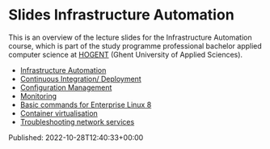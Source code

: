 # Slides Infrastructure Automation

This is an overview of the lecture slides for the Infrastructure Automation course, which is part of the study programme professional bachelor applied computer science at [HOGENT](https://www.hogent.be/) (Ghent University of Applied Sciences).

- [Infrastructure Automation](00-infra-intro.html)
- [Continuous Integration/ Deployment](01-ci-cd-jenkins.html)
- [Configuration Management](02-config-mgmt.html)
- [Monitoring](03-monitoring.html)
- [Basic commands for Enterprise Linux 8](91-basic-commands-el8.html)
- [Container virtualisation](92-containers.html)
- [Troubleshooting network services](93-troubleshooting.html)


Published: 2022-10-28T12:40:33+00:00
